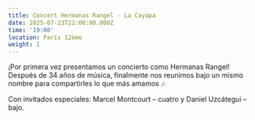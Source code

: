 ```yaml
---
title: Concert Hermanas Rangel - La Cayapa
date: 2025-07-23T22:00:00.000Z
time: '19:00'
location: París 12ème
weight: 1
---
```


¡Por primera vez presentamos un concierto como Hermanas Rangel! Después de 34 años de música, finalmente nos reunimos bajo un mismo nombre para compartirles lo que más amamos 🎶

Con invitados especiales: Marcel Montcourt – cuatro y  Daniel Uzcátegui – bajo.
